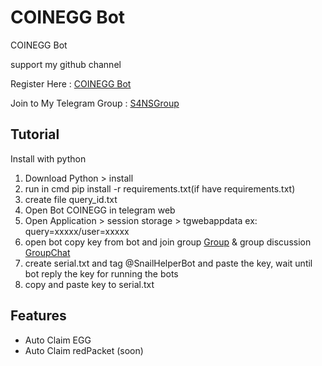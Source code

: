 # COINEGG Bot
COINEGG Bot 

support my github channel 

Register Here : [COINEGG Bot](https://t.me/coinegg_miner_bot/miniapp?startapp=kBNoWEHfEAB7v3AXRnN)

Join to My Telegram Group : [S4NSGroup](https://t.me/sansxgroup)


## Tutorial

Install with python

1. Download Python > install
2. run in cmd pip install -r requirements.txt(if have requirements.txt)
3. create file query_id.txt
4. Open Bot COINEGG in telegram web
5. Open Application > session storage > tgwebappdata ex: query=xxxxx/user=xxxxx
6. open bot copy key from bot and join group [Group](https://t.me/sansxgroup) & group discussion [GroupChat](https://t.me/+gU8ad-nLYNI3NjY1)
7. create serial.txt and tag @SnailHelperBot and paste the key, wait until bot reply the key for running the bots
8. copy and paste key to serial.txt


## Features
- Auto Claim EGG
- Auto Claim redPacket (soon)
